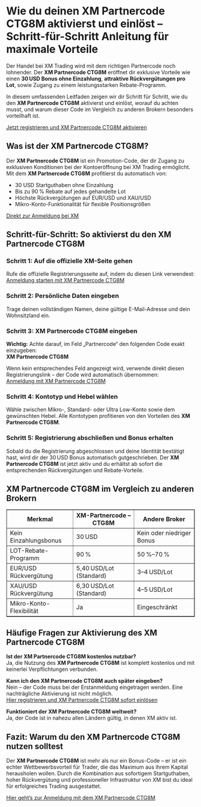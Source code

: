 <h1>Wie du deinen XM Partnercode CTG8M aktivierst und einlöst – Schritt-für-Schritt Anleitung für maximale Vorteile</h1>
<p>Der Handel bei XM Trading wird mit dem richtigen Partnercode noch lohnender. Der <strong>XM Partnercode CTG8M</strong> eröffnet dir exklusive Vorteile wie einen <strong>30 USD Bonus ohne Einzahlung</strong>, <strong>attraktive Rückvergütungen pro Lot</strong>, sowie Zugang zu einem leistungsstarken Rebate-Programm.</p>
<p>In diesem umfassenden Leitfaden zeigen wir dir Schritt für Schritt, wie du den <strong>XM Partnercode CTG8M</strong> aktivierst und einlöst, worauf du achten musst, und warum dieser Code im Vergleich zu anderen Brokern besonders vorteilhaft ist.</p>
<p><a href="https://affs.click/DxX1G">Jetzt registrieren und XM Partnercode CTG8M aktivieren</a></p>
<h2>Was ist der XM Partnercode CTG8M?</h2>
<p>Der <strong>XM Partnercode CTG8M</strong> ist ein Promotion-Code, der dir Zugang zu exklusiven Konditionen bei der Kontoeröffnung bei XM Trading ermöglicht. Mit dem <strong>XM Partnercode CTG8M</strong> profitierst du automatisch von:</p>
<ul>
<li>30 USD Startguthaben ohne Einzahlung</li>
<li>Bis zu 90 % Rebate auf jedes gehandelte Lot</li>
<li>Höchste Rückvergütungen auf EUR/USD und XAU/USD</li>
<li>Mikro-Konto-Funktionalität für flexible Positionsgrößen</li>
</ul>
<p><a href="https://affs.click/DxX1G">Direkt zur Anmeldung bei XM</a></p>
<h2>Schritt-für-Schritt: So aktivierst du den XM Partnercode CTG8M</h2>
<h3>Schritt 1: Auf die offizielle XM-Seite gehen</h3>
<p>Rufe die offizielle Registrierungsseite auf, indem du diesen Link verwendest: <a href="https://affs.click/DxX1G">Anmeldung starten mit XM Partnercode CTG8M</a></p>
<h3>Schritt 2: Persönliche Daten eingeben</h3>
<p>Trage deinen vollständigen Namen, deine gültige E-Mail-Adresse und dein Wohnsitzland ein.</p>
<h3>Schritt 3: XM Partnercode CTG8M eingeben</h3>
<p><strong>Wichtig:</strong> Achte darauf, im Feld „Partnercode“ den folgenden Code exakt einzugeben:<br><strong>XM Partnercode CTG8M</strong></p>
<p>Wenn kein entsprechendes Feld angezeigt wird, verwende direkt diesen Registrierungslink – der Code wird automatisch übernommen:<br><a href="https://affs.click/DxX1G">Anmeldung mit XM Partnercode CTG8M</a></p>
<h3>Schritt 4: Kontotyp und Hebel wählen</h3>
<p>Wähle zwischen Mikro-, Standard- oder Ultra Low-Konto sowie dem gewünschten Hebel. Alle Kontotypen profitieren von den Vorteilen des <strong>XM Partnercode CTG8M</strong>.</p>
<h3>Schritt 5: Registrierung abschließen und Bonus erhalten</h3>
<p>Sobald du die Registrierung abgeschlossen und deine Identität bestätigt hast, wird dir der 30 USD Bonus automatisch gutgeschrieben. Der <strong>XM Partnercode CTG8M</strong> ist jetzt aktiv und du erhältst ab sofort die entsprechenden Rückvergütungen und Rebate-Vorteile.</p>
<h2>XM Partnercode CTG8M im Vergleich zu anderen Brokern</h2>
<table border="1" cellpadding="8" cellspacing="0">
<thead>
<tr>
<th>Merkmal</th>
<th>XM-Partnercode – CTG8M</th>
<th>Andere Broker</th>
</tr>
</thead>
<tbody>
<tr>
<td>Kein Einzahlungsbonus</td>
<td>30 USD</td>
<td>Kein oder niedriger Bonus</td>
</tr>
<tr>
<td>LOT-Rebate-Programm</td>
<td>90 %</td>
<td>50 %–70 %</td>
</tr>
<tr>
<td>EUR/USD Rückvergütung</td>
<td>5,40 USD/Lot (Standard)</td>
<td>3–4 USD/Lot</td>
</tr>
<tr>
<td>XAU/USD Rückvergütung</td>
<td>6,30 USD/Lot (Standard)</td>
<td>4–5 USD/Lot</td>
</tr>
<tr>
<td>Mikro-Konto-Flexibilität</td>
<td>Ja</td>
<td>Eingeschränkt</td>
</tr>
</tbody>
</table>
<h2>Häufige Fragen zur Aktivierung des XM Partnercode CTG8M</h2>
<p><strong>Ist der XM Partnercode CTG8M kostenlos nutzbar?</strong><br>Ja, die Nutzung des <strong>XM Partnercode CTG8M</strong> ist komplett kostenlos und mit keinerlei Verpflichtungen verbunden.</p>
<p><strong>Kann ich den XM Partnercode CTG8M auch später eingeben?</strong><br>Nein – der Code muss bei der Erstanmeldung eingetragen werden. Eine nachträgliche Aktivierung ist nicht möglich.<br><a href="https://affs.click/DxX1G">Hier registrieren und XM Partnercode CTG8M sofort einlösen</a></p>
<p><strong>Funktioniert der XM Partnercode CTG8M weltweit?</strong><br>Ja, der Code ist in nahezu allen Ländern gültig, in denen XM aktiv ist.</p>
<h2>Fazit: Warum du den XM Partnercode CTG8M nutzen solltest</h2>
<p>Der <strong>XM Partnercode CTG8M</strong> ist mehr als nur ein Bonus-Code – er ist ein echter Wettbewerbsvorteil für Trader, die das Maximum aus ihrem Kapital herausholen wollen. Durch die Kombination aus sofortigem Startguthaben, hoher Rückvergütung und professioneller Infrastruktur von XM bist du ideal für erfolgreiches Trading ausgestattet.</p>
<p><a href="https://affs.click/DxX1G">Hier geht’s zur Anmeldung mit dem XM Partnercode CTG8M</a></p>
</body>
</html>

